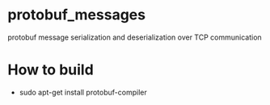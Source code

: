 # protobuf_messages
protobuf message serialization and deserialization over TCP communication

# How to build
 - sudo apt-get install protobuf-compiler